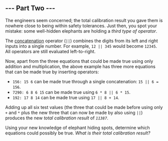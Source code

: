 <article class="day-desc"><h2 id="part2">--- Part Two ---</h2><p>The engineers seem concerned; the total calibration result you gave them is nowhere close to being within safety tolerances. Just then, you spot your mistake: some well-hidden elephants are holding a <em>third type of operator</em>.</p>
<p>The <a href="https://en.wikipedia.org/wiki/Concatenation" target="_blank">concatenation</a> operator (<code><span title="I think you mean &quot;.&quot;.">||</span></code>) combines the digits from its left and right inputs into a single number. For example, <code>12 || 345</code> would become <code>12345</code>. All operators are still evaluated left-to-right.</p>
<p>Now, apart from the three equations that could be made true using only addition and multiplication, the above example has three more equations that can be made true by inserting operators:</p>
<ul>
<li><code>156: 15 6</code> can be made true through a single concatenation: <code>15 || 6 = 156</code>.</li>
<li><code>7290: 6 8 6 15</code> can be made true using <code>6 * 8 || 6 * 15</code>.</li>
<li><code>192: 17 8 14</code> can be made true using <code>17 || 8 + 14</code>.</li>
</ul>
<p>Adding up all six test values (the three that could be made before using only <code>+</code> and <code>*</code> plus the new three that can now be made by also using <code>||</code>) produces the new <em>total calibration result</em> of <code><em>11387</em></code>.</p>
<p>Using your new knowledge of elephant hiding spots, determine which equations could possibly be true. <em>What is their total calibration result?</em></p>
</article>